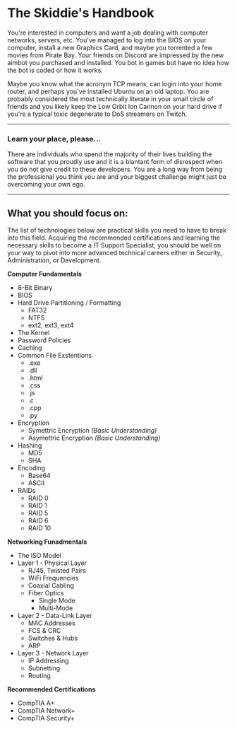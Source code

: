 # The Skiddie's Handbook
You're interested in computers and want a job dealing with computer networks, servers, etc.  You've managed to log into the BIOS on your computer, install a new Graphics Card, and maybe you torrented a few movies from Pirate Bay. Your friends on Discord are impressed by the new aimbot you purchased and installed.  You bot in games but have no idea how the bot is coded or how it works.  

Maybe you know what the acronym TCP means, can login into your home router, and perhaps you've installed Ubuntu on an old laptop.  You are probably considered the most technically literate in your small circle of friends and you likely keep the Low Orbit Ion Cannon on your hard drive if you're a typical toxic degenerate to DoS streamers on Twitch.

-------

### Learn your place, please...
There are individuals who spend the majority of their lives building the software that you proudly use and it is a blantant form of disrespect when you do not give credit to these developers.  You are a long way from being the professional you think you are and your biggest challenge might just be overcoming your own ego.

-------
## What you should focus on:
The list of technologies below are practical skills you need to have to break into this field.  Acquiring the recommended certifications and learning the necessary skills to become a IT Support Specialist, you should be well on your way to pivot into more advanced technical careers either in Security, Administration, or Development.

**Computer Fundamentals**
* 8-Bit Binary
* BIOS
* Hard Drive Partitioning / Formatting
  * FAT32
  * NTFS
  * ext2, ext3, ext4
* The Kernel
* Password Policies
* Caching
* Common File Exstentions
  * .exe
  * .dll
  * .html
  * .css
  * .js
  * .c
  * .cpp
  * .py
* Encryption
  * Symettric Encryption _(Basic Understanding)_
  * Asymettric Encryption _(Basic Understanding)_
* Hashing
  * MD5
  * SHA
* Encoding
  * Base64
  * ASCII
* RAIDs
  * RAID 0
  * RAID 1
  * RAID 5
  * RAID 6
  * RAID 10

**Networking Funadmentals**
* The ISO Model
 * Layer 1 - Physical Layer
   * RJ45, Twisted Pairs
   * WiFi Frequencies
   * Coaxial Cabling
   * Fiber Optics
     * Single Mode
     * Multi-Mode
 * Layer 2 - Data-Link Layer
   * MAC Addresses
   * FCS & CRC
   * Switches & Hubs
   * ARP
 * Layer 3 - Network Layer
   * IP Addressing
   * Subnetting
   * Routing
  

**Recommended Certifications**
* CompTIA A+
* CompTIA Network+
* CompTIA Security+
